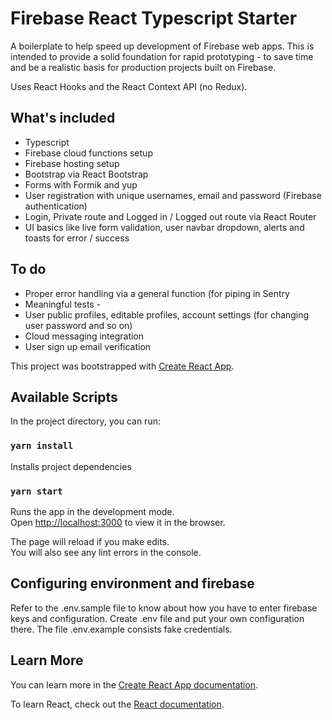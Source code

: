 # Firebase React Typescript Starter

A boilerplate to help speed up development of Firebase web apps. This is intended to provide a solid foundation for rapid prototyping - to save time and be a realistic basis for production projects built on Firebase.

Uses React Hooks and the React Context API (no Redux).

## What's included

- Typescript
- Firebase cloud functions setup
- Firebase hosting setup
- Bootstrap via React Bootstrap
- Forms with Formik and yup
- User registration with unique usernames, email and password (Firebase authentication)
- Login, Private route and Logged in / Logged out route via React Router
- UI basics like live form validation, user navbar dropdown, alerts and toasts for error / success

## To do

- Proper error handling via a general function (for piping in Sentry
- Meaningful tests -
- User public profiles, editable profiles, account settings (for changing user password and so on)
- Cloud messaging integration
- User sign up email verification

This project was bootstrapped with [Create React App](https://github.com/facebook/create-react-app).

## Available Scripts

In the project directory, you can run:

### `yarn install`

Installs project dependencies

### `yarn start`

Runs the app in the development mode.<br />
Open [http://localhost:3000](http://localhost:3000) to view it in the browser.

The page will reload if you make edits.<br />
You will also see any lint errors in the console.

## Configuring environment and firebase

Refer to the .env.sample file to know about how you have to enter firebase keys and configuration. Create .env file and put your own configuration there. The file .env.example consists fake credentials.

## Learn More

You can learn more in the [Create React App documentation](https://facebook.github.io/create-react-app/docs/getting-started).

To learn React, check out the [React documentation](https://reactjs.org/).
